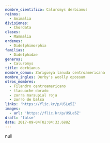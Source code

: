 ```yaml
---
nombre_cientifico: Caluromys derbianus
reinos:
  - Animalia
divisiones:
  - Chordata
clases:
  - Mammalia
ordenes:
  - Didelphimorphia
familias:
  - Didelphidae
generos:
  - Caluromys
title: derbianus
nombre_comun: Zarigüeya lanuda centroamericana
nombre_ingles: Derby's woolly opossum
otros_nombres:
  - Filandro centroamericano
  - tlacuache dorado
  - zorra marsupial roja
  - zorro de balsa
links: 'https://flic.kr/p/USLe5Z'
images:
  - url: 'https://flic.kr/p/USLe5Z'
draft: 'false'
date: 2017-09-04T02:04:33.688Z
---
```

null
